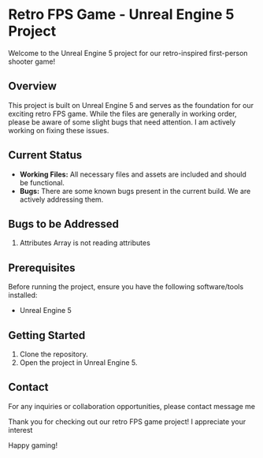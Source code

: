 # Retro FPS Game - Unreal Engine 5 Project

Welcome to the Unreal Engine 5 project for our retro-inspired first-person shooter game!

## Overview

This project is built on Unreal Engine 5 and serves as the foundation for our exciting retro FPS game. While the files are generally in working order, please be aware of some slight bugs that need attention. I am actively working on fixing these issues.

## Current Status

- **Working Files:** All necessary files and assets are included and should be functional.
- **Bugs:** There are some known bugs present in the current build. We are actively addressing them.

## Bugs to be Addressed

1. Attributes Array is not reading attributes 

## Prerequisites

Before running the project, ensure you have the following software/tools installed:
- Unreal Engine 5

## Getting Started

1. Clone the repository.
2. Open the project in Unreal Engine 5.

## Contact

For any inquiries or collaboration opportunities, please contact message me

Thank you for checking out our retro FPS game project! I appreciate your interest

Happy gaming!
